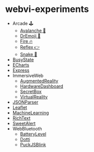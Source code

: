 # webvi-experiments

- Arcade 🕹️
    - [Avalanche 🌠](https://rajsite.github.io/webvi-experiments/Avalanche/)
    - [DrEmoji 💊](https://rajsite.github.io/webvi-experiments/DrEmoji/)
    - [Fire 🔥](https://rajsite.github.io/webvi-experiments/build/Fire/)
    - [Reflex 👉](https://rajsite.github.io/webvi-experiments/Reflex/)
    - [Snake 🐍](https://rajsite.github.io/webvi-experiments/Snake/)
- [BusyState](https://rajsite.github.io/webvi-experiments/BusyState)
- [ECharts](https://rajsite.github.io/webvi-experiments/ECharts)
- [Express](https://webvicli-express.herokuapp.com/)
- ImmersiveWeb
    - [AugmentedReality](https://rajsite.github.io/webvi-experiments/AugmentedReality)
    - [HardwareDashboard](https://rajsite.github.io/webvi-experiments/HardwareDashboard)
    - [SecretBox](https://rajsite.github.io/webvi-experiments/AugmentedRealitySecretBox)
    - [VirtualReality](https://rajsite.github.io/webvi-experiments/VirtualReality)
- [JSONParser](https://rajsite.github.io/webvi-experiments/JSONParser)
- [Leaflet](https://rajsite.github.io/webvi-experiments/Leaflet)
- [MachineLearning](https://rajsite.github.io/webvi-experiments/MachineLearning)
- [RichText](https://rajsite.github.io/webvi-experiments/RichText)
- [SweetAlert](https://rajsite.github.io/webvi-experiments/SweetAlert)
- WebBluetooth
    - [BatteryLevel](https://rajsite.github.io/webvi-experiments/WebBluetooth/BatteryLevel.html)
    - [Dotti](https://rajsite.github.io/webvi-experiments/WebBluetooth/Dotti.html)
    - [PuckJSBlink](https://rajsite.github.io/webvi-experiments/WebBluetooth/PuckJSBlink.html)
